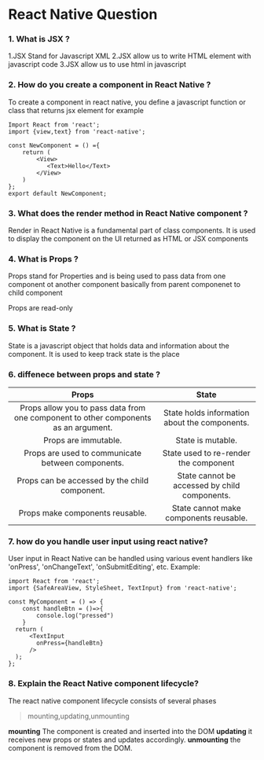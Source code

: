 # React Native Question

### 1. What is JSX ?

1.JSX Stand for Javascript XML
2.JSX allow us to write HTML element with javascript code
3.JSX allow us to use html in javascript

### 2. How do you create a component in React Native ?

To create a component in react native, you define a javascript function or class that returns jsx element
for example

```JS
Import React from 'react';
import {view,text} from 'react-native';

const NewComponent = () ={
    return (
        <View>
           <Text>Hello</Text>
        </View>
    )
};
export default NewComponent;
```

### 3. What does the render method in React Native component ?

Render in React Native is a fundamental part of class components. It is used to display the component on the UI returned as HTML or JSX components

### 4. What is Props ?

Props stand for Properties and is being used to pass data from one component ot another component basically from parent componenet to child component

Props are read-only

### 5. What is State ?

State is a javascript object that holds data and information about the component. It is used to keep track
state is the place

### 6. diffenece between props and state ?

|                                        Props                                        |                     State                     |
| :---------------------------------------------------------------------------------: | :-------------------------------------------: |
| Props allow you to pass data from one component to other components as an argument. | State holds information about the components. |
|                                Props are immutable.                                 |               State is mutable.               |
|                  Props are used to communicate between components.                  |     State used to re-render the component     |
|                    Props can be accessed by the child component.                    | State cannot be accessed by child components. |
|                           Props make components reusable.                           |    State cannot make components reusable.     |

### 7. how do you handle user input using react native?

User input in React Native can be handled using various event handlers like 'onPress', 'onChangeText', 'onSubmitEditing', etc.
Example:

```Js
import React from 'react';
import {SafeAreaView, StyleSheet, TextInput} from 'react-native';

const MyComponent = () => {
    const handleBtn = ()=>{
        console.log("pressed")
    }
  return (
      <TextInput
        onPress={handleBtn}
      />
  );
};
```

### 8. Explain the React Native component lifecycle?

The react native component lifecycle consists of several phases

> mounting,updating,unmounting

**mounting**
The component is created and inserted into the DOM
**updating**
it receives new props or states and updates accordingly.
**unmounting**
the component is removed from the DOM.
